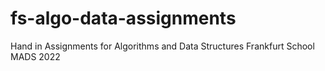 # fs-algo-data-assignments
Hand in Assignments for Algorithms and Data Structures Frankfurt School MADS 2022
